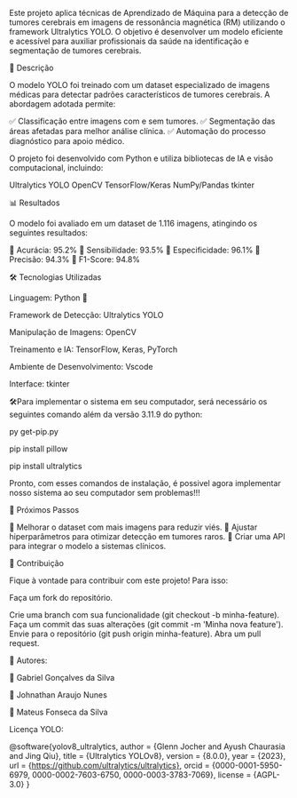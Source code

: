 Este projeto aplica técnicas de Aprendizado de Máquina para a detecção de tumores cerebrais em imagens de ressonância magnética (RM) utilizando o framework Ultralytics YOLO. O objetivo é desenvolver um modelo eficiente e acessível para auxiliar profissionais da saúde na identificação e segmentação de tumores cerebrais.


📖 Descrição

O modelo YOLO foi treinado com um dataset especializado de imagens médicas para detectar padrões característicos de tumores cerebrais. A abordagem adotada permite:

✅ Classificação entre imagens com e sem tumores.
✅ Segmentação das áreas afetadas para melhor análise clínica.
✅ Automação do processo diagnóstico para apoio médico.

O projeto foi desenvolvido com Python e utiliza bibliotecas de IA e visão computacional, incluindo:

Ultralytics YOLO
OpenCV
TensorFlow/Keras
NumPy/Pandas
tkinter



📊 Resultados

O modelo foi avaliado em um dataset de 1.116 imagens, atingindo os seguintes resultados:

📌 Acurácia: 95.2%
📌 Sensibilidade: 93.5%
📌 Especificidade: 96.1%
📌 Precisão: 94.3%
📌 F1-Score: 94.8%


🛠️ Tecnologias Utilizadas



Linguagem: Python 🐍


Framework de Detecção: Ultralytics YOLO

Manipulação de Imagens: OpenCV

Treinamento e IA: TensorFlow, Keras, PyTorch

Ambiente de Desenvolvimento: Vscode

Interface: tkinter

🛠️Para implementar o sistema em seu computador, será necessário os seguintes comando além da versão 3.11.9 do python:

py get-pip.py

pip install pillow

pip install ultralytics

Pronto, com esses comandos de instalação, é possivel agora implementar nosso sistema ao seu computador sem problemas!!!



📌 Próximos Passos

📌 Melhorar o dataset com mais imagens para reduzir viés.
📌 Ajustar hiperparâmetros para otimizar detecção em tumores raros.
📌 Criar uma API para integrar o modelo a sistemas clínicos.


🤝 Contribuição

Fique à vontade para contribuir com este projeto! Para isso:

Faça um fork do repositório.

Crie uma branch com sua funcionalidade (git checkout -b minha-feature).
Faça um commit das suas alterações (git commit -m 'Minha nova feature').
Envie para o repositório (git push origin minha-feature).
Abra um pull request.


📌 Autores:

👤 Gabriel Gonçalves da Silva

👤 Johnathan Araujo Nunes

👤 Mateus Fonseca da Silva



Licença YOLO:

@software{yolov8_ultralytics,
  author = {Glenn Jocher and Ayush Chaurasia and Jing Qiu},
  title = {Ultralytics YOLOv8},
  version = {8.0.0},
  year = {2023},
  url = {https://github.com/ultralytics/ultralytics},
  orcid = {0000-0001-5950-6979, 0000-0002-7603-6750, 0000-0003-3783-7069},
  license = {AGPL-3.0}
  }
